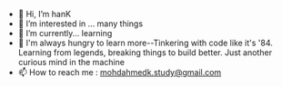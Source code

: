 - 👋 Hi, I’m hanK 
- 👀 I’m interested in ... many things
- 🌱 I’m currently... learning 
- 💞️ I'm always hungry to learn more--Tinkering with code like it's '84. Learning from legends, breaking things to build better. Just another curious mind in the machine
- 📫 How to reach me : mohdahmedk.study@gmail.com

<!---
hanK1008/hanK1008 is a ✨ special ✨ repository because its `README.md` (this file) appears on your GitHub profile.
You can click the Preview link to take a look at your changes.
--->
